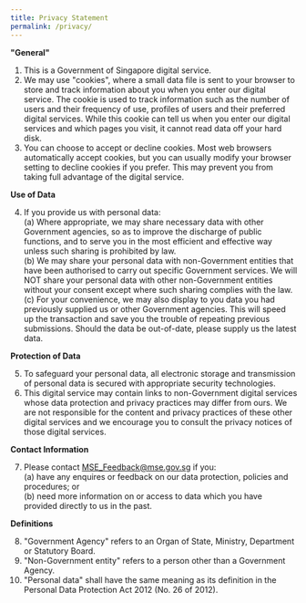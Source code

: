 ```yaml
---
title: Privacy Statement
permalink: /privacy/
---
```


**&quot;General&quot;**

<ol>
<li>This is a Government of Singapore digital service.</li>

<li>We may use &quot;cookies&quot;, where a small data file is sent to your browser to store and track information about you when you enter our digital service. The cookie is used to track information such as the number of users and their frequency of use, profiles of users and their preferred digital services. While this cookie can tell us when you enter our digital services and which pages you visit, it cannot read data off your hard disk.</li>

<li>You can choose to accept or decline cookies. Most web browsers automatically accept cookies, but you can usually modify your browser setting to decline cookies if you prefer. This may prevent you from taking full advantage of the digital service.</li>
</ol>

**Use of Data**

<ol start="4">
<li>If you provide us with personal data:
<br>
(a) Where appropriate, we may share necessary data with other Government agencies, so as to improve the discharge of public functions, and to serve you in the most efficient and effective way unless such sharing is prohibited by law.
<br>
(b) We may share your personal data with non-Government entities that have been authorised to carry out specific Government services. We will NOT share your personal data with other non-Government entities without your consent except where such sharing complies with the law.
<br>
(c) For your convenience, we may also display to you data you had previously supplied us or other Government agencies. This will speed up the transaction and save you the trouble of repeating previous submissions. Should the data be out-of-date, please supply us the latest data.
</li>
</ol>

**Protection of Data**

<ol start="5">
<li>To safeguard your personal data, all electronic storage and transmission of personal data is secured with appropriate security technologies.</li>

<li>This digital service may contain links to non-Government digital services whose data protection and privacy practices may differ from ours. We are not responsible for the content and privacy practices of these other digital services and we encourage you to consult the privacy notices of those digital services.</li>
</ol>

**Contact Information**

<ol start="7">
<li>Please contact <a href="mailto:MSE_Feedback@mse.gov.sg">MSE_Feedback@mse.gov.sg</a> if you:
<br>
(a) have any enquires or feedback on our data protection, policies and procedures; or
<br>
(b) need more information on or access to data which you have provided directly to us in the past.
</li>
</ol>

**Definitions**

<ol start="8">
<li>&quot;Government Agency&quot; refers to an Organ of State, Ministry, Department or Statutory Board.</li>

<li>&quot;Non-Government entity&quot; refers to a person other than a Government Agency.</li>

<li>&quot;Personal data&quot; shall have the same meaning as its definition in the Personal Data Protection Act 2012 (No. 26 of 2012).</li>
</ol>
